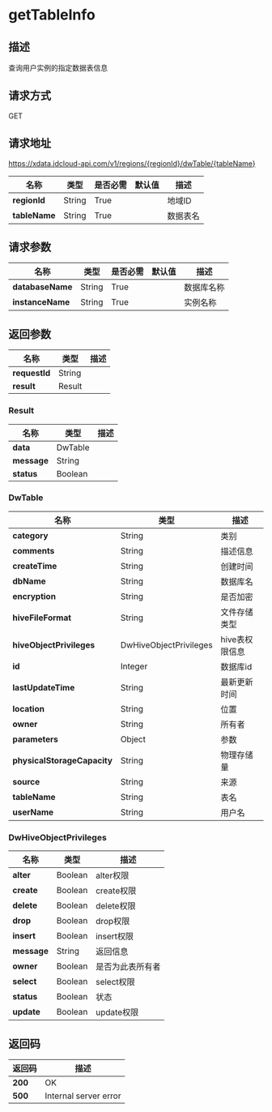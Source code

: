 # getTableInfo


## 描述
查询用户实例的指定数据表信息

## 请求方式
GET

## 请求地址
https://xdata.jdcloud-api.com/v1/regions/{regionId}/dwTable/{tableName}

|名称|类型|是否必需|默认值|描述|
|---|---|---|---|---|
|**regionId**|String|True||地域ID|
|**tableName**|String|True||数据表名|

## 请求参数
|名称|类型|是否必需|默认值|描述|
|---|---|---|---|---|
|**databaseName**|String|True||数据库名称|
|**instanceName**|String|True||实例名称|


## 返回参数
|名称|类型|描述|
|---|---|---|
|**requestId**|String||
|**result**|Result||


### Result
|名称|类型|描述|
|---|---|---|
|**data**|DwTable||
|**message**|String||
|**status**|Boolean||
### DwTable
|名称|类型|描述|
|---|---|---|
|**category**|String|类别|
|**comments**|String|描述信息|
|**createTime**|String|创建时间|
|**dbName**|String|数据库名|
|**encryption**|String|是否加密|
|**hiveFileFormat**|String|文件存储类型|
|**hiveObjectPrivileges**|DwHiveObjectPrivileges|hive表权限信息|
|**id**|Integer|数据库id|
|**lastUpdateTime**|String|最新更新时间|
|**location**|String|位置|
|**owner**|String|所有者|
|**parameters**|Object|参数|
|**physicalStorageCapacity**|String|物理存储量|
|**source**|String|来源|
|**tableName**|String|表名|
|**userName**|String|用户名|
### DwHiveObjectPrivileges
|名称|类型|描述|
|---|---|---|
|**alter**|Boolean|alter权限|
|**create**|Boolean|create权限|
|**delete**|Boolean|delete权限|
|**drop**|Boolean|drop权限|
|**insert**|Boolean|insert权限|
|**message**|String|返回信息|
|**owner**|Boolean|是否为此表所有者|
|**select**|Boolean|select权限|
|**status**|Boolean|状态|
|**update**|Boolean|update权限|

## 返回码
|返回码|描述|
|---|---|
|**200**|OK|
|**500**|Internal server error|
